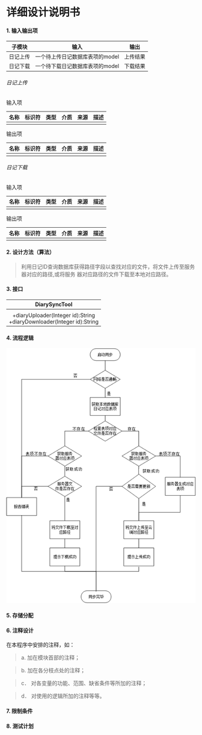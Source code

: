 详细设计说明书
====

#### 1. 输入输出项

|子模块|输入|输出|
|:---:|:---:|:---:|
|日记上传|一个待上传日记数据库表项的model|上传结果|
|日记下载|一个待下载日记数据库表项的model|下载结果|

###### 日记上传

输入项

|名称|标识符|类型|介质|来源|描述|
|:---:|:---:|:---:|:---:|:---:|:---:|
|  |   |   |   |   |   |

输出项

|名称|标识符|类型|介质|来源|描述|
|:---:|:---:|:---:|:---:|:---:|:---:|
|  |   |   |   |   |   |

###### 日记下载

输入项

|名称|标识符|类型|介质|来源|描述|
|:---:|:---:|:---:|:---:|:---:|:---:|
|  |   |   |   |   |   |

输出项

|名称|标识符|类型|介质|来源|描述|
|:---:|:---:|:---:|:---:|:---:|:---:|
| | | | | | |

#### 2. 设计方法（算法）
>利用日记ID查询数据库获得路径字段以查找对应的文件，将文件上传至服务器对应的路径,或将服务
器对应路径的文件下载至本地对应路径。


#### 3. 接口

  |DiarySyncTool|
  |:---:|
  ||
  |+diaryUploader(Integer id):String</br>+diaryDownloader(Integer id):String|

#### 4. 流程逻辑

![日记同步流程图](img_bsz/sync1.png)

#### 5. 存储分配


#### 6. 注释设计
在本程序中安排的注释，如：



>a.  加在模块首部的注释；

>b.  加在各分枝点处的注释；

>c．  对各变量的功能、范围、缺省条件等所加的注释；

>d．  对使用的逻辑所加的注释等等。

#### 7. 限制条件

#### 8. 测试计划
